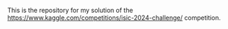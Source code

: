 This is the repository for my solution of the https://www.kaggle.com/competitions/isic-2024-challenge/ competition.
